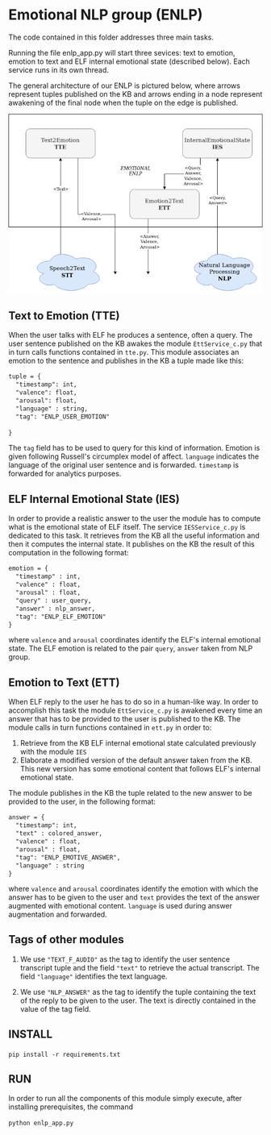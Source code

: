 # Emotional NLP group (ENLP)

The code contained in this folder addresses three main tasks.

Running the file enlp_app.py will start three sevices: text to emotion, emotion to text and ELF internal emotional state (described below).
Each service runs in its own thread.

The general architecture of our ENLP is pictured below, where arrows represent tuples published on the KB and arrows ending in a node represent awakening of the final node when the tuple on the edge is published.

![ENLP architecture](imgs/ENLP_connections.png)


## Text to Emotion (TTE)
When the user talks with ELF he produces a sentence, often a query. The user sentence published on the KB awakes the module `EttService_c.py`  that in turn calls functions contained in `tte.py`. This module associates an emotion to the sentence and publishes in the KB a tuple made like this:

```
tuple = {
  "timestamp": int,
  "valence": float,
  "arousal": float,
  "language" : string,
  "tag": "ENLP_USER_EMOTION"

}
```
The `tag` field has to be used to query for this kind of information. Emotion is given following Russell's circumplex model of affect. `language` indicates the language of the original user sentence and is forwarded. `timestamp` is forwarded for analytics purposes.

## ELF Internal Emotional State (IES)
In order to provide a realistic answer to the user the module has to compute what is the emotional state of ELF itself.
The service `IESService_c.py` is dedicated to this task. It retrieves from the KB all the useful information and then it computes the internal state.
It publishes on the KB the result of this computation in the following format:
```
emotion = {
  "timestamp" : int,
  "valence" : float,
  "arousal" : float,
  "query" : user_query,
  "answer" : nlp_answer,
  "tag": "ENLP_ELF_EMOTION"
}
```
where `valence` and `arousal` coordinates identify the ELF's internal emotional state. The ELF emotion is related to the pair `query`, `answer` taken from NLP group.

## Emotion to Text (ETT)
When ELF reply to the user he has to do so in a human-like way. In order to accomplish this task the module `EttService_c.py` is awakened every time an answer that has to be provided to the user is published to the KB. The module calls in turn functions contained in `ett.py` in order to:
1. Retrieve from the KB ELF internal emotional state calculated previously with the module `IES`
2. Elaborate a modified version of the default answer taken from the KB. This new version has some emotional content that follows ELF's internal emotional state.

The module publishes in the KB the tuple related to the new answer to be provided to the user, in the following format:

```
answer = {
  "timestamp": int,
  "text" : colored_answer,
  "valence" : float,
  "arousal" : float,
  "tag": "ENLP_EMOTIVE_ANSWER",
  "language" : string
}
```
where `valence` and `arousal` coordinates identify the emotion with which the answer has to be given to the user and `text` provides the text of the answer augmented with emotional content. `language` is used during answer augmentation and forwarded.

## Tags of other modules
1. We use `"TEXT_F_AUDIO"` as the tag to identify the user sentence transcript tuple and the field `"text"` to retrieve the actual transcript. The field `"language"` identifies the text language.

1. We use `"NLP_ANSWER"` as the tag to identify the tuple containing the text of the reply to be given to the user. The text is directly contained in the value of the tag field.

## INSTALL
`pip install -r requirements.txt`

## RUN
In order to run all the components of this module simply execute, after installing prerequisites, the command

`python enlp_app.py`
